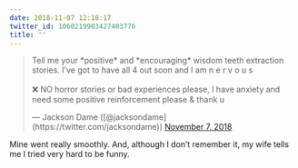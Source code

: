 ```yaml
---
date: 2018-11-07 12:18:17
twitter_id: 1060219903427403776
title: ''
---
```


<blockquote class="twitter-tweet"><p lang="en" dir="ltr">Tell me your *positive* and *encouraging* wisdom teeth extraction stories. I’ve got to have all 4 out soon and I am      n  e  r  v  o  u  s <br><br>❌ NO horror stories or bad experiences please, I have anxiety and need some positive reinforcement please &amp; thank u</p>&mdash; Jackson Dame ([@jacksondame](https://twitter.com/jacksondame)) <a href="https://twitter.com/jacksondame/status/1060209567714414594?ref_src=twsrc%5Etfw">November 7, 2018</a></blockquote>
<script async src="https://platform.twitter.com/widgets.js" charset="utf-8"></script>

Mine went really smoothly. And, although I don’t remember it, my wife tells me I tried very hard to be funny.
